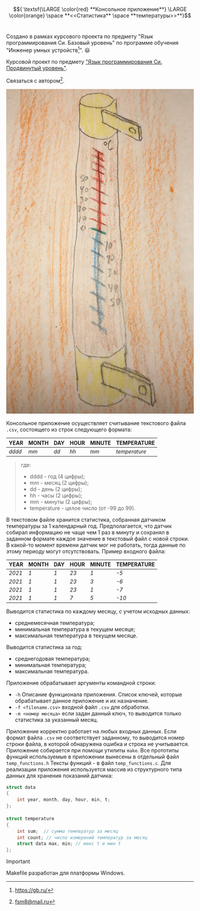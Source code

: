 $${ \textsf{\LARGE \color{red} **Консольное приложение**} \LARGE \color{orange} \space **<<Статистика** \space **температуры>>**}$$
#

Создано в рамках курсового проекта по предмету "Язык программирования Си. Базовый уровень" по программе обучения "Инженер умных устройств[^1]". :smiley:
[^1]: <https://gb.ru/>

Курсовой проект по предмету ["Язык программирования Си. Продвинутый уровень"](https://github.com/fsm8/GB_IoT_C_language_CourseProject_AdvancedLevel).

Связаться с автором[^2]. 
[^2]: <fsm8@mail.ru>

![Screenshot.](/photo_termometer.jpg)

Консольное приложение осуществляет считывание текстового файла `.csv`, состоящего из строк следующего формата:

YEAR | MONTH | DAY | HOUR | MINUTE | TEMPERATURE
--- | --- | --- | --- | --- | --- 
*dddd* | *mm* | *dd* | *hh* | *mm* | *temperature*

> где:
> - dddd - год (4 цифры);
> - mm - месяц (2 цифры);
> - dd - день (2 цифры);
> - hh - часы (2 цифры);
> - mm - минуты (2 цифры);
> - temperature - целое число (от -99 до 99).


В текстовом файле хранится статистика, собранная датчиком температуры за 1 календарный год. Предполагается, что датчик собирал информацию не чаще чем 1 раз в минуту и сохранял в заданном формате каждое значение в текстовый файл с новой строки. В какой-то момент времени датчик мог не работать, тогда данные по этому периоду могут отсутствовать. 
Пример входного файла:

YEAR | MONTH | DAY | HOUR | MINUTE | TEMPERATURE
--- | --- | --- | --- | --- | --- 
*2021* | *1* | *1* | *23* | *1* | *-5*
*2021* | *1* | *1* | *23* | *3* | *-6*
*2021* | *1* | *1* | *23* | *1* | *-7*
*2021* | *1* | *1* | *7* | *5* | *-10*

Выводится статистика по каждому месяцу, с учетом исходных данных:
- среднемесячная температура;
- минимальная температура в текущем месяце;
- максимальная температура в текущем месяце.

Выводится статистика за год:
- среднегодовая температура;
- минимальная температура;
- максимальная температура.

Приложение обрабатывает аргументы командной строки: 
- `-h` Описание функционала приложения. Список ключей, которые обрабатывает данное приложение и их назначение.
- `-f <filename.csv>` входной файл `.csv` для обработки.
- `-m <номер месяца>` если задан данный ключ, то выводится только статистика за указанный месяц.

Приложение корректно работает на любых входных данных. Если формат файла `.csv`  не соответствует заданному, то выводится номер строки файла, в которой обнаружена ошибка и строка не учитывается.
Приложение собирается при помощи утилиты `make`.
Все прототипы функций используемые в приложении вынесены в отдельный файл `temp_functions.h`
Тексты функций - в файл `temp_functions.c`.
Для реализации приложения используется массив из структурного типа данных для хранения показаний датчика:
```c 
struct data
{
	int year, month, day, hour, min, t;
};

struct temperature
{
	int sum;  // сумма температур за месяц
	int count; // число измерений температур за месяц
	struct data max, min; // макс t и мин t
};
```

> [!IMPORTANT]
> Makefile разработан для платформы Windows.

